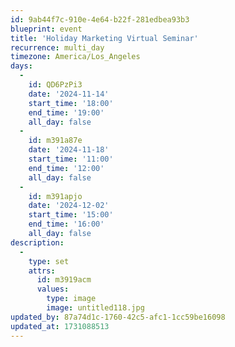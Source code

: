 ```yaml
---
id: 9ab44f7c-910e-4e64-b22f-281edbea93b3
blueprint: event
title: 'Holiday Marketing Virtual Seminar'
recurrence: multi_day
timezone: America/Los_Angeles
days:
  -
    id: QD6PzPi3
    date: '2024-11-14'
    start_time: '18:00'
    end_time: '19:00'
    all_day: false
  -
    id: m391a87e
    date: '2024-11-18'
    start_time: '11:00'
    end_time: '12:00'
    all_day: false
  -
    id: m391apjo
    date: '2024-12-02'
    start_time: '15:00'
    end_time: '16:00'
    all_day: false
description:
  -
    type: set
    attrs:
      id: m3919acm
      values:
        type: image
        image: untitled118.jpg
updated_by: 87a74d1c-1760-42c5-afc1-1cc59be16098
updated_at: 1731088513
---
```

